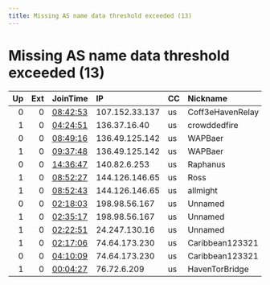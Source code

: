 ```yaml
---
title: Missing AS name data threshold exceeded (13)
---
```


# Missing AS name data threshold exceeded (13)

|   Up |   Ext | JoinTime                                                                                            | IP             | CC   | Nickname         |   ORp |   Dirp | Version   | Contact                   | OS    |   eFamMembers |
|-----:|------:|:----------------------------------------------------------------------------------------------------|:---------------|:-----|:-----------------|------:|-------:|:----------|:--------------------------|:------|--------------:|
|    0 |     0 | [08:42:53](https://metrics.torproject.org/rs.html#details/0F6BD78093089884383244A0E30DF184C9063CB9) | 107.152.33.137 | us   | Coff3eHavenRelay |  9001 |      0 | 0.4.2.7   | havenbridge100@protonmail | Linux |             1 |
|    1 |     0 | [04:24:51](https://metrics.torproject.org/rs.html#details/DAB8A70489FFF05767C6A155978EABB4C9DCBBFF) | 136.37.16.40   | us   | crowddedfire     |  9001 |      0 | 0.4.6.5   | None                      | Linux |             1 |
|    0 |     0 | [08:49:16](https://metrics.torproject.org/rs.html#details/2F0D5A28B73A35FFDEE1F4DA0D927F08BEA2606C) | 136.49.125.142 | us   | WAPBaer          |  9001 |   9030 | 0.4.5.8   | None                      | Linux |             1 |
|    1 |     0 | [09:37:48](https://metrics.torproject.org/rs.html#details/5524D4BCE82CFFCF3FE2D7DB103D05443AA79C65) | 136.49.125.142 | us   | WAPBaer          |  9001 |   9030 | 0.4.5.8   | None                      | Linux |             1 |
|    0 |     0 | [14:36:47](https://metrics.torproject.org/rs.html#details/E915799B9E16BBD3A344796B0644FF0B72D7A757) | 140.82.6.253   | us   | Raphanus         |   443 |      0 | 0.3.5.15  | raphanus.raphanistrum@pro | Linux |             1 |
|    1 |     0 | [08:52:27](https://metrics.torproject.org/rs.html#details/629C92951DCE0A37E6138370235FFD12DAC71475) | 144.126.146.65 | us   | Ross             |  9001 |      0 | 0.4.2.7   | None                      | Linux |             1 |
|    1 |     0 | [08:52:43](https://metrics.torproject.org/rs.html#details/BB8346F64C93C8ADF628F3244F7D6014CA9B2811) | 144.126.146.65 | us   | allmight         |  9012 |      0 | 0.4.2.7   | None                      | Linux |             1 |
|    0 |     0 | [02:18:03](https://metrics.torproject.org/rs.html#details/872152D8B9AC3B124485404126C6B42F722DF76C) | 198.98.56.167  | us   | Unnamed          |    80 |      0 | 0.4.2.7   | None                      | Linux |             1 |
|    1 |     0 | [02:35:17](https://metrics.torproject.org/rs.html#details/CD864EBB9DDA6C9CFAB20DA592AF5152D31227CE) | 198.98.56.167  | us   | Unnamed          |    80 |      0 | 0.4.2.7   | mrrage8674@gmail.com      | Linux |             1 |
|    1 |     0 | [02:22:51](https://metrics.torproject.org/rs.html#details/1A942F4A8B614761DD5812D1C9CE99420BEDE97D) | 24.247.130.16  | us   | Unnamed          |  9001 |      0 | 0.4.6.5   | None                      | Linux |             1 |
|    1 |     0 | [02:17:06](https://metrics.torproject.org/rs.html#details/F6F992718FC3530329DDDDD8A086C19FA8FDB4F3) | 74.64.173.230  | us   | Caribbean123321  |  9001 |   9030 | 0.3.5.15  | caribbean123321@protonmai | Linux |             1 |
|    0 |     0 | [04:10:09](https://metrics.torproject.org/rs.html#details/AB2918EE7BB812116CB7C92A6B8D8A09F1BEE4EA) | 74.64.173.230  | us   | Caribbean123321  |  9001 |   9030 | 0.3.5.15  | caribbean123321@protonmai | Linux |             1 |
|    1 |     0 | [00:04:27](https://metrics.torproject.org/rs.html#details/60A71ABACF7379329B029E82E0B81206645EA019) | 76.72.6.209    | us   | HavenTorBridge   |  9001 |      0 | 0.4.2.7   | havenbridge100@protonmail | Linux |             1 |
